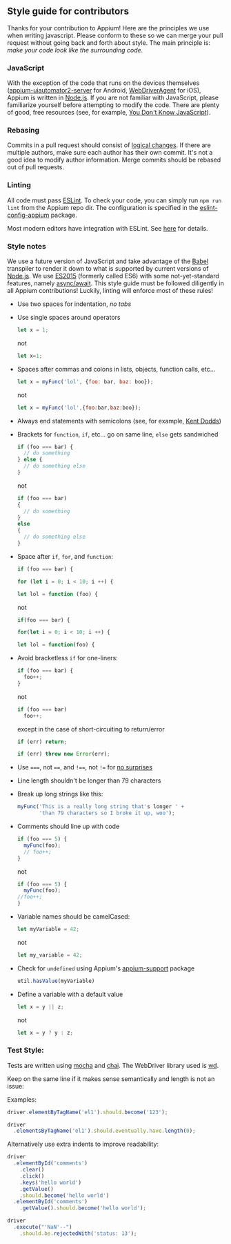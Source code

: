## Style guide for contributors

Thanks for your contribution to Appium! Here are the principles we use when
writing javascript. Please conform to these so we can merge your pull request
without going back and forth about style. The main principle is: *make your
code look like the surrounding code*.

### JavaScript

With the exception of the code that runs on the devices themselves 
([appium-uiautomator2-server](https://github.com/appium/appium-uiautomator2-server) for 
Android, [WebDriverAgent](https://github.com/appium/WebDriverAgent) for iOS), Appium is written in [Node.js](https://nodejs.org/). If you are
not familiar with JavaScript, please familiarize yourself before attempting
to modify the code. There are plenty of good, free resources (see, for example,
[You Don't Know JavaScript](https://github.com/getify/You-Dont-Know-JS)).

### Rebasing

Commits in a pull request should consist of [logical changes](https://github.com/appium/appium/pull/920#issuecomment-21588553).
If there are multiple authors, make sure each author has their own commit.
It's not a good idea to modify author information. Merge commits should be
rebased out of pull requests.

### Linting

All code must pass [ESLint](https://eslint.org/). To check your code, you can simply run `npm run lint`
from the Appium repo dir. The configuration is specified in the 
[eslint-config-appium](https://github.com/appium/eslint-config-appium) package.

Most modern editors have integration with ESLint. See [here](https://eslint.org/docs/user-guide/integrations) for details.

### Style notes

We use a future version of JavaScript and take advantage of the [Babel](https://babeljs.io/)
transpiler to render it down to what is supported by current versions of
[Node.js](https://nodejs.org/). We use [ES2015](https://babeljs.io/learn-es2015/) (formerly called ES6) with some
not-yet-standard features, namely [async/await](https://developer.mozilla.org/en-US/docs/Web/JavaScript/Reference/Statements/async_function). This style guide
must be followed diligently in all Appium contributions! Luckily, linting
will enforce most of these rules!

*   Use two spaces for indentation, *no tabs*
*   Use single spaces around operators

    ```js
    let x = 1;
    ```
    not
    ```js
    let x=1;
    ```

*   Spaces after commas and colons in lists, objects, function calls, etc...

    ```js
    let x = myFunc('lol', {foo: bar, baz: boo});
    ```
    not
    ```js
    let x = myFunc('lol',{foo:bar,baz:boo});
    ```

*   Always end statements with semicolons (see, for example, [Kent Dodds](https://blog.kentcdodds.com/semicolons-in-javascript-a-preference-dd8fc8b80895))
*   Brackets for `function`, `if`, etc... go on same line, `else` gets sandwiched

    ```js
    if (foo === bar) {
      // do something
    } else {
      // do something else
    }
    ```
    not
    ```js
    if (foo === bar) 
    {
      // do something
    } 
    else 
    {
      // do something else
    }
    ```

*   Space after `if`, `for`, and `function`:

    ```js
    if (foo === bar) {
    ```
    ```js
    for (let i = 0; i < 10; i ++) {
    ```
    ```js
    let lol = function (foo) {
    ```
    not
    ```js
    if(foo === bar) {
    ```
    ```js
    for(let i = 0; i < 10; i ++) {
    ```
    ```js
    let lol = function(foo) {
    ```

*   Avoid bracketless `if` for one-liners:

    ```js
    if (foo === bar) {
      foo++;
    }
    ```
    not
    ```js
    if (foo === bar)
      foo++;
    ```
    except in the case of short-circuiting to return/error
    ```js
    if (err) return;
    ```
    ```js
    if (err) throw new Error(err);
    ```

*   Use `===`, not `==`, and `!==`, not `!=` for [no surprises](https://developer.mozilla.org/en-US/docs/Web/JavaScript/Equality_comparisons_and_sameness)
*   Line length shouldn't be longer than 79 characters
*   Break up long strings like this:

    ```javascript
    myFunc('This is a really long string that's longer ' +
           'than 79 characters so I broke it up, woo');
    ```

*   Comments should line up with code

    ```js
    if (foo === 5) {
      myFunc(foo);
      // foo++;
    }
    ```
    not
    ```js
    if (foo === 5) {
      myFunc(foo);
    //foo++;
    }
    ```

*   Variable names should be camelCased:

    ```js
    let myVariable = 42;
    ```
    not
    ```js
    let my_variable = 42;
    ```

*   Check for `undefined` using Appium's [appium-support](https://github.com/appium/appium-support) package

    ```js
    util.hasValue(myVariable)
    ```

*   Define a variable with a default value

    ```js
    let x = y || z;
    ```
    not
    ```js
    let x = y ? y : z;
    ```

### Test Style:

Tests are written using [mocha](https://mochajs.org/) and [chai](http://chaijs.com/). The WebDriver 
library used is [wd](https://github.com/admc/wd).

Keep on the same line if it makes sense semantically and length is not an issue:

Examples:

```js
driver.elementByTagName('el1').should.become('123');

driver
  .elementsByTagName('el1').should.eventually.have.length(0);
```

Alternatively use extra indents to improve readability:

```js
driver
  .elementById('comments')
    .clear()
    .click()
    .keys('hello world')
    .getValue()
    .should.become('hello world')
  .elementById('comments')
    .getValue().should.become('hello world');

driver
  .execute("'NaN'--")
    .should.be.rejectedWith('status: 13');
```

